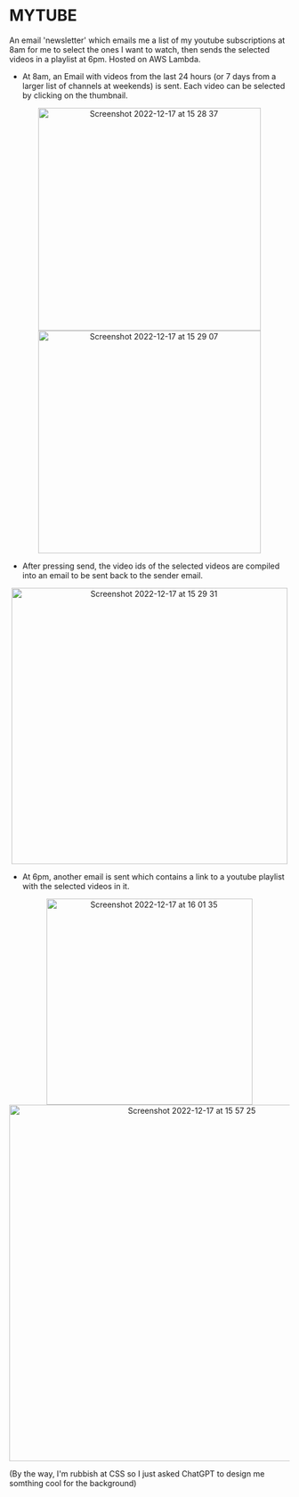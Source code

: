 # MYTUBE
An email 'newsletter' which emails me a list of my youtube subscriptions at 8am for me to select the ones I want to watch, then sends the selected videos in a playlist at 6pm. Hosted on AWS Lambda.


* At 8am, an Email with videos from the last 24 hours (or 7 days from a larger list of channels at weekends) is sent. Each video can be selected by clicking on the thumbnail.

<p align="center">
<img width="400" alt="Screenshot 2022-12-17 at 15 28 37" src="https://user-images.githubusercontent.com/102842055/208250004-bee20b61-8e95-474d-be8a-ccaf64768736.png"><img width="400" alt="Screenshot 2022-12-17 at 15 29 07" src="https://user-images.githubusercontent.com/102842055/208250014-5da3f7b6-a5da-4140-93c8-e62391f7e0a6.png">
</p>

* After pressing send, the video ids of the selected videos are compiled into an email to be sent back to the sender email.

<p align="center">
<img width="496" alt="Screenshot 2022-12-17 at 15 29 31" src="https://user-images.githubusercontent.com/102842055/208250020-8d2cb5ed-6368-48a2-890f-6de9164c7ec4.png">
</p>

* At 6pm, another email is sent which contains a link to a youtube playlist with the selected videos in it.

<p align="center">
<img width="370" alt="Screenshot 2022-12-17 at 16 01 35" src="https://user-images.githubusercontent.com/102842055/208250735-9b51bec4-1a19-4a65-a98c-037a4dc7268e.png"><img width="640" alt="Screenshot 2022-12-17 at 15 57 25" src="https://user-images.githubusercontent.com/102842055/208250731-4b1bf05b-243a-4e91-ac9f-0f6cd558ab36.png">
</p>

(By the way, I'm rubbish at CSS so I just asked ChatGPT to design me somthing cool for the background)
